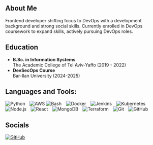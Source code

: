 ## About Me
Frontend developer shifting focus to DevOps with a development background and strong social skills. Currently enrolled
in DevOps coursework to expand skills, actively pursuing DevOps roles.

## Education
- **B.Sc. in Information Systems**  
  The Academic College of Tel Aviv-Yaffo (2019 - 2022)
- **DevSecOps Course**  
  Bar-Ilan University (2024-2025)
## Languages and Tools:
<p align="left">
    <img src="https://img.icons8.com/color/48/000000/python.png" alt="Python" style="margin-right: 10px;"/>
  <img src="https://img.icons8.com/color/48/000000/amazon-web-services.png" alt="AWS" style=margin-right: 10px; color=white" />
  <img src="https://img.icons8.com/color/48/000000/bash.png" alt="Bash" style="margin-right: 10px;"/>
  <img src="https://img.icons8.com/color/48/000000/docker.png" alt="Docker" style="margin-right: 10px;"/>
  <img src="https://img.icons8.com/color/48/000000/jenkins.png" alt="Jenkins" style="margin-right: 10px;"/>
  <img src="https://img.icons8.com/color/48/000000/kubernetes.png" alt="Kubernetes" style="margin-right: 10px;"/>
  <img src="https://img.icons8.com/color/48/000000/nodejs.png" alt="Node.js" style="margin-right: 10px;"/>
  <img src="https://img.icons8.com/color/48/000000/react-native.png" alt="React" style="margin-right: 10px;"/>
  <img src="https://img.icons8.com/color/48/000000/mongodb.png" alt="MongoDB" style="margin-right: 10px;"/>
  <img src="https://img.icons8.com/color/48/000000/terraform.png" alt="Terraform" style="margin-right: 10px;"/>
  <img src="https://img.icons8.com/color/48/000000/git.png" alt="Git" style="margin-right: 10px;"/>
  <img src="https://img.icons8.com/color/48/000000/github.png" alt="GitHub" style="margin-right: 10px;"/>
</p>

## Socials
<p align="left">
  <a href="https://www.linkedin.com/in/raz-sherf/" target="_blank">
      <img src="https://img.icons8.com/color/48/000000/linkedin.png" alt="GitHub" style="margin-right: 10px;"/>
  </a>
</p>

